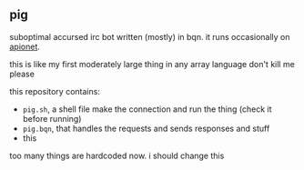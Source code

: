 ## pig

suboptimal accursed irc bot written (mostly) in bqn. it runs occasionally on 
[apionet](https://apionet.gh0.pw/).

this is like my first moderately large thing in any array language don't kill me please

this repository contains:
- `pig.sh`, a shell file make the connection and run the thing (check it before running)
- `pig.bqn`, that handles the requests and sends responses and stuff
- this

too many things are hardcoded now. i should change this